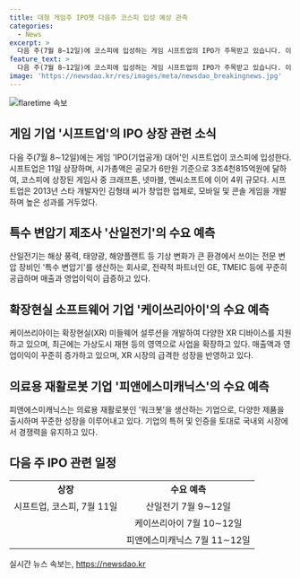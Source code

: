 ```yaml
---
title: 대형 게임주 IPO챗 다음주 코스피 입성 예상 관측
categories:
  - News
excerpt: >
  다음 주(7월 8∼12일)에 코스피에 입성하는 게임 시프트업의 IPO가 주목받고 있습니다. 이 회사는 게임 장인의 정체성을 가진 업체로, 모바일 게임 승리의 여신: 니케와 콘솔 게임 스텔라 블레이드의 흥행으로 실적이 높게 예상되고 있습니다. 또한, 특수 변압기 회사인 산일전기, 확장현실용 소프트웨어를 만드는 케이쓰리아이, 의료용 재활로봇 기업 피앤에스미캐닉스 등 3곳의 수요 예측 역시 주목받고 있습니다. IPO와 수요 예측으로 다음 주의 주식시장은 활기를 띠고 있습니다.
feature_text: >
  다음 주(7월 8∼12일)에 코스피에 입성하는 게임 시프트업의 IPO가 주목받고 있습니다. 이 회사는 게임 장인의 정체성을 가진 업체로, 모바일 게임 승리의 여신: 니케와 콘솔 게임 스텔라 블레이드의 흥행으로 실적이 높게 예상되고 있습니다. 또한, 특수 변압기 회사인 산일전기, 확장현실용 소프트웨어를 만드는 케이쓰리아이, 의료용 재활로봇 기업 피앤에스미캐닉스 등 3곳의 수요 예측 역시 주목받고 있습니다. IPO와 수요 예측으로 다음 주의 주식시장은 활기를 띠고 있습니다.
image: 'https://newsdao.kr/res/images/meta/newsdao_breakingnews.jpg'
---
```


<p><img src="https://newsdao.kr/res/images/meta/newsdao_breakingnews.jpg" alt="flaretime 속보" /></p>

<h2 data-ke-size="size26">게임 기업 '시프트업'의 IPO 상장 관련 소식</h2>

<p data-ke-size="size16">다음 주(7월 8∼12일)에는 게임 'IPO(기업공개) 대어'인 시프트업이 코스피에 입성한다. 시프트업은 11일 상장하며, 시가총액은 공모가 6만원 기준으로 3조4천815억원에 달하여, 코스피에 상장된 게임사 중 크래프톤, 넷마블, 엔씨소프트에 이어 4위 규모다. 시프트업은 2013년 스타 개발자인 김형태 씨가 창업한 업체로, 모바일 및 콘솔 게임을 개발하며 높은 성과를 거두었다. </p>

<h2 data-ke-size="size26">특수 변압기 제조사 '산일전기'의 수요 예측</h2>

<p data-ke-size="size16">산일전기는 해상 풍력, 태양광, 해양플랜트 등 기상 변화가 큰 환경에서 쓰이는 전문 변압 장비인 '특수 변압기'를 생산하는 회사로, 전략적 파트너인 GE, TMEIC 등에 꾸준히 공급하며 매출과 영업이익이 급증하고 있다. </p>

<h2 data-ke-size="size26">확장현실 소프트웨어 기업 '케이쓰리아이'의 수요 예측</h2>

<p data-ke-size="size16">케이쓰리아이는 확장현실(XR) 미들웨어 설루션을 개발하여 다양한 XR 디바이스를 지원하고 있으며, 최근에는 가상도시 재현 등의 영역으로 사업을 확장하고 있다. 매출액과 영업이익이 꾸준히 증가하고 있으며, XR 시장의 급격한 성장을 반영하고 있다. </p>

<h2 data-ke-size="size26">의료용 재활로봇 기업 '피앤에스미캐닉스'의 수요 예측</h2>

<p data-ke-size="size16">피앤에스미캐닉스는 의료용 재활로봇인 '워크봇'을 생산하는 기업으로, 다양한 제품을 출시하며 꾸준한 성장을 이루어내고 있다. 기업의 특허 및 인증을 토대로 국내외 시장에서 경쟁력을 유지하고 있다. </p>

<h2 data-ke-size="size26">다음 주 IPO 관련 일정</h2>

<table>
    <tbody>
        <tr>
            <td style="text-align: center; height: 17px;"><b>상장</b></td>
            <td style="text-align: center; height: 17px;"><b>수요 예측</b></td>
        </tr>
        <tr>
            <td style="text-align: center; height: 17px;">시프트업, 코스피, 7월 11일</td>
            <td style="text-align: center; height: 17px;">산일전기 7월 9∼12일</td>
        </tr>
        <tr>
            <td style="text-align: center; height: 17px;"></td>
            <td style="text-align: center; height: 17px;">케이쓰리아이 7월 10∼12일</td>
        </tr>
        <tr>
            <td style="text-align: center; height: 17px;"></td>
            <td style="text-align: center; height: 17px;">피앤에스미캐닉스 7월 11∼12일</td>
        </tr>
    </tbody>
</table>
실시간 뉴스 속보는, <a href="https://newsdao.kr" rel="dofollow">https://newsdao.kr</a>


